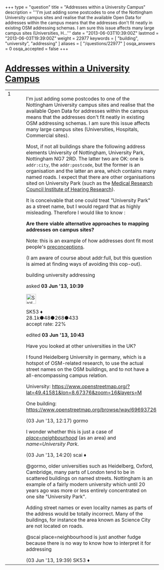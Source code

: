 +++
type = "question"
title = "Addresses within a University Campus"
description = '''I&#x27;m just adding some postcodes to one of the Nottingham University campus sites and realise that the available Open Data for addresses within the campus means that the addresses don&#x27;t fit neatly in existing OSM addressing schemas. I am sure this issue affects many large campus sites (Universities, H...'''
date = "2013-06-03T10:39:00Z"
lastmod = "2013-06-03T19:39:00Z"
weight = 22977
keywords = [ "building", "university", "addressing" ]
aliases = [ "/questions/22977" ]
osqa_answers = 0
osqa_accepted = false
+++

<div class="headNormal">

# [Addresses within a University Campus](/questions/22977/addresses-within-a-university-campus)

</div>

<div id="main-body">

<div id="askform">

<table id="question-table" style="width:100%;">
<colgroup>
<col style="width: 50%" />
<col style="width: 50%" />
</colgroup>
<tbody>
<tr>
<td style="width: 30px; vertical-align: top"><div class="vote-buttons">
<span id="post-22977-upvote" class="ajax-command post-vote up" rel="nofollow" title="I like this post (click again to cancel)"> </span>
<div id="post-22977-score" class="post-score" title="current number of votes">
1
</div>
<span id="post-22977-downvote" class="ajax-command post-vote down" rel="nofollow" title="I dont like this post (click again to cancel)"> </span> <span id="favorite-mark" class="ajax-command favorite-mark" rel="nofollow" title="mark/unmark this question as favorite (click again to cancel)"> </span>
<div id="favorite-count" class="favorite-count">
&#10;</div>
</div></td>
<td><div id="item-right">
<div class="question-body">
<p>I'm just adding some postcodes to one of the Nottingham University campus sites and realise that the available Open Data for addresses within the campus means that the addresses don't fit neatly in existing OSM addressing schemas. I am sure this issue affects many large campus sites (Universities, Hospitals, Commercial sites).</p>
<p>Most, if not all buildings share the following address elements University of Nottingham, University Park, Nottingham NG7 2RD. The latter two are OK: one is <code>addr:city</code>, the <code>addr:postcode</code>, but the former is an organisation and the latter an area, which contains many named roads. I expect that there are other organisations sited on University Park (such as the <a href="http://www.ihr.mrc.ac.uk/pages/contactUs">Medical Research Council Institute of Hearing Research</a>).</p>
<p>It is conceivable that one could treat "University Park" as a street name, but I would regard that as highly misleading. Therefore I would like to know :</p>
<p><strong>Are there viable alternative approaches to mapping addresses on campus sites?</strong></p>
<p>Note: this is an example of how addresses dont fit most people's <a href="http://www.mjt.me.uk/posts/falsehoods-programmers-believe-about-addresses/">preconceptions</a>.</p>
<p>(I am aware of course about addr:full, but this question is aimed at finding ways of avoiding this cop-out).</p>
</div>
<div id="question-tags" class="tags-container tags">
<span class="post-tag tag-link-building" rel="tag" title="see questions tagged &#39;building&#39;">building</span> <span class="post-tag tag-link-university" rel="tag" title="see questions tagged &#39;university&#39;">university</span> <span class="post-tag tag-link-addressing" rel="tag" title="see questions tagged &#39;addressing&#39;">addressing</span>
</div>
<div id="question-controls" class="post-controls">
&#10;</div>
<div class="post-update-info-container">
<div class="post-update-info post-update-info-user">
<p>asked <strong>03 Jun '13, 10:39</strong></p>
<img src="https://secure.gravatar.com/avatar/06cd84075f1adc2870ad102c7233e661?s=32&amp;d=identicon&amp;r=g" class="gravatar" width="32" height="32" alt="SK53&#39;s gravatar image" />
<p><span>SK53 ♦</span><br />
<span class="score" title="28084 reputation points"><span>28.1k</span></span><span title="48 badges"><span class="badge1">●</span><span class="badgecount">48</span></span><span title="268 badges"><span class="silver">●</span><span class="badgecount">268</span></span><span title="433 badges"><span class="bronze">●</span><span class="badgecount">433</span></span><br />
<span class="accept_rate" title="Rate of the user&#39;s accepted answers">accept rate:</span> <span title="SK53 has 121 accepted answers">22%</span></p>
</div>
<div class="post-update-info post-update-info-edited">
<p><span> edited <strong>03 Jun '13, 10:43</strong> </span></p>
</div>
</div>
<div id="comments-container-22977" class="comments-container">
<span id="22978"></span>
<div id="comment-22978" class="comment">
<div id="post-22978-score" class="comment-score">
&#10;</div>
<div class="comment-text">
<p>Have you looked at other universities in the UK?</p>
<p>I found Heidelberg University in germany, which is a hotspot of OSM-related research, to use the actual street names on the OSM buildings, and to not have a all-encompassing campus relation.</p>
<p>University: <a href="https://www.openstreetmap.org/?lat=49.41581&amp;lon=8.67376&amp;zoom=16&amp;layers=M">https://www.openstreetmap.org/?lat=49.41581&amp;lon=8.67376&amp;zoom=16&amp;layers=M</a></p>
<p>One building: <a href="https://www.openstreetmap.org/browse/way/69693726">https://www.openstreetmap.org/browse/way/69693726</a></p>
</div>
<div id="comment-22978-info" class="comment-info">
<span class="comment-age">(03 Jun '13, 12:17)</span> <span class="comment-user userinfo">gormo</span>
</div>
</div>
<span id="22983"></span>
<div id="comment-22983" class="comment">
<div id="post-22983-score" class="comment-score">
&#10;</div>
<div class="comment-text">
<p>I wonder whether this is just a case of <em><a href="https://wiki.openstreetmap.org/wiki/Tag:place%3Dneighbourhood">place=neighbourhood</a></em> (as an area) and <em>name=University Park</em>.</p>
</div>
<div id="comment-22983-info" class="comment-info">
<span class="comment-age">(03 Jun '13, 14:20)</span> <span class="comment-user userinfo">scai ♦</span>
</div>
</div>
<span id="22993"></span>
<div id="comment-22993" class="comment">
<div id="post-22993-score" class="comment-score">
&#10;</div>
<div class="comment-text">
<p><span>@gormo</span>, older universities such as Heidelberg, Oxford, Cambridge, many parts of London tend to be in scattered buildings on named streets. Nottingham is an example of a fairly modern university which until 20 years ago was more or less entirely concentrated on one site "University Park".</p>
<p>Adding street names or even locality names as parts of the address would be totally incorrect. Many of the buildings, for instance the area known as Science City are not located on roads.</p>
<p><span>@scai</span> place=neighbourhood is just another fudge because there is no way to know how to interpret it for addressing</p>
</div>
<div id="comment-22993-info" class="comment-info">
<span class="comment-age">(03 Jun '13, 19:39)</span> <span class="comment-user userinfo">SK53 ♦</span>
</div>
</div>
</div>
<div id="comment-tools-22977" class="comment-tools">
&#10;</div>
<div class="clear">
&#10;</div>
<div id="comment-22977-form-container" class="comment-form-container">
&#10;</div>
<div class="clear">
&#10;</div>
</div></td>
</tr>
</tbody>
</table>

</div>

</div>

